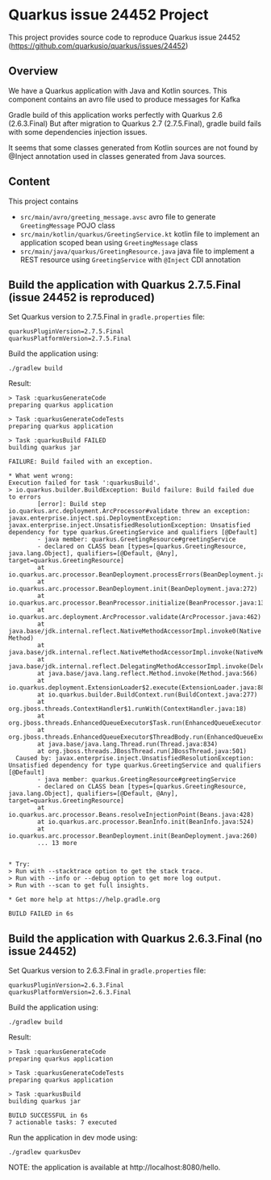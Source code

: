 # Quarkus issue 24452 Project

This project provides source code to reproduce Quarkus issue 24452 (https://github.com/quarkusio/quarkus/issues/24452)

## Overview 

We have a Quarkus application with Java and Kotlin sources.
This component contains an avro file used to produce messages for Kafka

Gradle build of this application works perfectly with Quarkus 2.6 (2.6.3.Final)
But after migration to Quarkus 2.7 (2.7.5.Final), gradle build fails with some dependencies injection issues.

It seems that some classes generated from Kotlin sources are not found by @Inject annotation used in classes generated from Java sources.

## Content

This project contains
- `src/main/avro/greeting_message.avsc` avro file to generate `GreetingMessage` POJO class
- `src/main/kotlin/quarkus/GreetingService.kt` kotlin file to implement an application scoped bean using `GreetingMessage` class
- `src/main/java/quarkus/GreetingResource.java` java file to implement a REST resource using `GreetingService` with `@Inject` CDI annotation

## Build the application with Quarkus 2.7.5.Final (issue 24452 is reproduced)

Set Quarkus version to 2.7.5.Final in `gradle.properties` file:
```shell script
quarkusPluginVersion=2.7.5.Final
quarkusPlatformVersion=2.7.5.Final
```

Build the application using:
```shell script
./gradlew build
```

Result:
```shell script
> Task :quarkusGenerateCode
preparing quarkus application

> Task :quarkusGenerateCodeTests
preparing quarkus application

> Task :quarkusBuild FAILED
building quarkus jar

FAILURE: Build failed with an exception.

* What went wrong:
Execution failed for task ':quarkusBuild'.
> io.quarkus.builder.BuildException: Build failure: Build failed due to errors
        [error]: Build step io.quarkus.arc.deployment.ArcProcessor#validate threw an exception: javax.enterprise.inject.spi.DeploymentException: javax.enterprise.inject.UnsatisfiedResolutionException: Unsatisfied dependency for type quarkus.GreetingService and qualifiers [@Default]
        - java member: quarkus.GreetingResource#greetingService
        - declared on CLASS bean [types=[quarkus.GreetingResource, java.lang.Object], qualifiers=[@Default, @Any], target=quarkus.GreetingResource]
        at io.quarkus.arc.processor.BeanDeployment.processErrors(BeanDeployment.java:1202)
        at io.quarkus.arc.processor.BeanDeployment.init(BeanDeployment.java:272)
        at io.quarkus.arc.processor.BeanProcessor.initialize(BeanProcessor.java:134)
        at io.quarkus.arc.deployment.ArcProcessor.validate(ArcProcessor.java:462)
        at java.base/jdk.internal.reflect.NativeMethodAccessorImpl.invoke0(Native Method)
        at java.base/jdk.internal.reflect.NativeMethodAccessorImpl.invoke(NativeMethodAccessorImpl.java:62)
        at java.base/jdk.internal.reflect.DelegatingMethodAccessorImpl.invoke(DelegatingMethodAccessorImpl.java:43)
        at java.base/java.lang.reflect.Method.invoke(Method.java:566)
        at io.quarkus.deployment.ExtensionLoader$2.execute(ExtensionLoader.java:882)
        at io.quarkus.builder.BuildContext.run(BuildContext.java:277)
        at org.jboss.threads.ContextHandler$1.runWith(ContextHandler.java:18)
        at org.jboss.threads.EnhancedQueueExecutor$Task.run(EnhancedQueueExecutor.java:2449)
        at org.jboss.threads.EnhancedQueueExecutor$ThreadBody.run(EnhancedQueueExecutor.java:1478)
        at java.base/java.lang.Thread.run(Thread.java:834)
        at org.jboss.threads.JBossThread.run(JBossThread.java:501)
  Caused by: javax.enterprise.inject.UnsatisfiedResolutionException: Unsatisfied dependency for type quarkus.GreetingService and qualifiers [@Default]
        - java member: quarkus.GreetingResource#greetingService
        - declared on CLASS bean [types=[quarkus.GreetingResource, java.lang.Object], qualifiers=[@Default, @Any], target=quarkus.GreetingResource]
        at io.quarkus.arc.processor.Beans.resolveInjectionPoint(Beans.java:428)
        at io.quarkus.arc.processor.BeanInfo.init(BeanInfo.java:524)
        at io.quarkus.arc.processor.BeanDeployment.init(BeanDeployment.java:260)
        ... 13 more


* Try:
> Run with --stacktrace option to get the stack trace.
> Run with --info or --debug option to get more log output.
> Run with --scan to get full insights.

* Get more help at https://help.gradle.org

BUILD FAILED in 6s
```

## Build the application with Quarkus 2.6.3.Final (no issue 24452)

Set Quarkus version to 2.6.3.Final in `gradle.properties` file:
```shell script
quarkusPluginVersion=2.6.3.Final
quarkusPlatformVersion=2.6.3.Final
```

Build the application using:
```shell script
./gradlew build
```

Result:
```shell script
> Task :quarkusGenerateCode
preparing quarkus application

> Task :quarkusGenerateCodeTests
preparing quarkus application

> Task :quarkusBuild
building quarkus jar

BUILD SUCCESSFUL in 6s
7 actionable tasks: 7 executed
```

Run the application in dev mode using:
```shell script
./gradlew quarkusDev
```

NOTE: the application is available at http://localhost:8080/hello.


